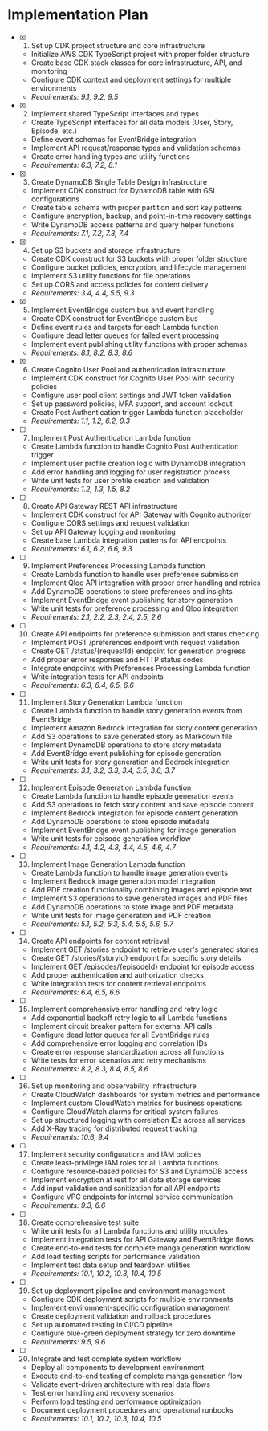 # Implementation Plan

- [x] 1. Set up CDK project structure and core infrastructure

  - Initialize AWS CDK TypeScript project with proper folder structure
  - Create base CDK stack classes for core infrastructure, API, and monitoring
  - Configure CDK context and deployment settings for multiple environments
  - _Requirements: 9.1, 9.2, 9.5_

- [x] 2. Implement shared TypeScript interfaces and types

  - Create TypeScript interfaces for all data models (User, Story, Episode, etc.)
  - Define event schemas for EventBridge integration
  - Implement API request/response types and validation schemas
  - Create error handling types and utility functions
  - _Requirements: 6.3, 7.2, 8.1_

- [x] 3. Create DynamoDB Single Table Design infrastructure

  - Implement CDK construct for DynamoDB table with GSI configurations
  - Create table schema with proper partition and sort key patterns
  - Configure encryption, backup, and point-in-time recovery settings
  - Write DynamoDB access patterns and query helper functions
  - _Requirements: 7.1, 7.2, 7.3, 7.4_

- [x] 4. Set up S3 buckets and storage infrastructure

  - Create CDK construct for S3 buckets with proper folder structure
  - Configure bucket policies, encryption, and lifecycle management
  - Implement S3 utility functions for file operations
  - Set up CORS and access policies for content delivery
  - _Requirements: 3.4, 4.4, 5.5, 9.3_

- [x] 5. Implement EventBridge custom bus and event handling

  - Create CDK construct for EventBridge custom bus
  - Define event rules and targets for each Lambda function
  - Configure dead letter queues for failed event processing
  - Implement event publishing utility functions with proper schemas
  - _Requirements: 8.1, 8.2, 8.3, 8.6_

- [x] 6. Create Cognito User Pool and authentication infrastructure

  - Implement CDK construct for Cognito User Pool with security policies
  - Configure user pool client settings and JWT token validation
  - Set up password policies, MFA support, and account lockout
  - Create Post Authentication trigger Lambda function placeholder
  - _Requirements: 1.1, 1.2, 6.2, 9.3_

- [ ] 7. Implement Post Authentication Lambda function

  - Create Lambda function to handle Cognito Post Authentication trigger
  - Implement user profile creation logic with DynamoDB integration
  - Add error handling and logging for user registration process
  - Write unit tests for user profile creation and validation
  - _Requirements: 1.2, 1.3, 1.5, 8.2_

- [ ] 8. Create API Gateway REST API infrastructure

  - Implement CDK construct for API Gateway with Cognito authorizer
  - Configure CORS settings and request validation
  - Set up API Gateway logging and monitoring
  - Create base Lambda integration patterns for API endpoints
  - _Requirements: 6.1, 6.2, 6.6, 9.3_

- [ ] 9. Implement Preferences Processing Lambda function

  - Create Lambda function to handle user preference submission
  - Implement Qloo API integration with proper error handling and retries
  - Add DynamoDB operations to store preferences and insights
  - Implement EventBridge event publishing for story generation
  - Write unit tests for preference processing and Qloo integration
  - _Requirements: 2.1, 2.2, 2.3, 2.4, 2.5, 2.6_

- [ ] 10. Create API endpoints for preference submission and status checking

  - Implement POST /preferences endpoint with request validation
  - Create GET /status/{requestId} endpoint for generation progress
  - Add proper error responses and HTTP status codes
  - Integrate endpoints with Preferences Processing Lambda function
  - Write integration tests for API endpoints
  - _Requirements: 6.3, 6.4, 6.5, 6.6_

- [ ] 11. Implement Story Generation Lambda function

  - Create Lambda function to handle story generation events from EventBridge
  - Implement Amazon Bedrock integration for story content generation
  - Add S3 operations to save generated story as Markdown file
  - Implement DynamoDB operations to store story metadata
  - Add EventBridge event publishing for episode generation
  - Write unit tests for story generation and Bedrock integration
  - _Requirements: 3.1, 3.2, 3.3, 3.4, 3.5, 3.6, 3.7_

- [ ] 12. Implement Episode Generation Lambda function

  - Create Lambda function to handle episode generation events
  - Add S3 operations to fetch story content and save episode content
  - Implement Bedrock integration for episode content generation
  - Add DynamoDB operations to store episode metadata
  - Implement EventBridge event publishing for image generation
  - Write unit tests for episode generation workflow
  - _Requirements: 4.1, 4.2, 4.3, 4.4, 4.5, 4.6, 4.7_

- [ ] 13. Implement Image Generation Lambda function

  - Create Lambda function to handle image generation events
  - Implement Bedrock image generation model integration
  - Add PDF creation functionality combining images and episode text
  - Implement S3 operations to save generated images and PDF files
  - Add DynamoDB operations to store image and PDF metadata
  - Write unit tests for image generation and PDF creation
  - _Requirements: 5.1, 5.2, 5.3, 5.4, 5.5, 5.6, 5.7_

- [ ] 14. Create API endpoints for content retrieval

  - Implement GET /stories endpoint to retrieve user's generated stories
  - Create GET /stories/{storyId} endpoint for specific story details
  - Implement GET /episodes/{episodeId} endpoint for episode access
  - Add proper authentication and authorization checks
  - Write integration tests for content retrieval endpoints
  - _Requirements: 6.4, 6.5, 6.6_

- [ ] 15. Implement comprehensive error handling and retry logic

  - Add exponential backoff retry logic to all Lambda functions
  - Implement circuit breaker pattern for external API calls
  - Configure dead letter queues for all EventBridge rules
  - Add comprehensive error logging and correlation IDs
  - Create error response standardization across all functions
  - Write tests for error scenarios and retry mechanisms
  - _Requirements: 8.2, 8.3, 8.4, 8.5, 8.6_

- [ ] 16. Set up monitoring and observability infrastructure

  - Create CloudWatch dashboards for system metrics and performance
  - Implement custom CloudWatch metrics for business operations
  - Configure CloudWatch alarms for critical system failures
  - Set up structured logging with correlation IDs across all services
  - Add X-Ray tracing for distributed request tracking
  - _Requirements: 10.6, 9.4_

- [ ] 17. Implement security configurations and IAM policies

  - Create least-privilege IAM roles for all Lambda functions
  - Configure resource-based policies for S3 and DynamoDB access
  - Implement encryption at rest for all data storage services
  - Add input validation and sanitization for all API endpoints
  - Configure VPC endpoints for internal service communication
  - _Requirements: 9.3, 6.6_

- [ ] 18. Create comprehensive test suite

  - Write unit tests for all Lambda functions and utility modules
  - Implement integration tests for API Gateway and EventBridge flows
  - Create end-to-end tests for complete manga generation workflow
  - Add load testing scripts for performance validation
  - Implement test data setup and teardown utilities
  - _Requirements: 10.1, 10.2, 10.3, 10.4, 10.5_

- [ ] 19. Set up deployment pipeline and environment management

  - Configure CDK deployment scripts for multiple environments
  - Implement environment-specific configuration management
  - Create deployment validation and rollback procedures
  - Set up automated testing in CI/CD pipeline
  - Configure blue-green deployment strategy for zero downtime
  - _Requirements: 9.5, 9.6_

- [ ] 20. Integrate and test complete system workflow
  - Deploy all components to development environment
  - Execute end-to-end testing of complete manga generation flow
  - Validate event-driven architecture with real data flows
  - Test error handling and recovery scenarios
  - Perform load testing and performance optimization
  - Document deployment procedures and operational runbooks
  - _Requirements: 10.1, 10.2, 10.3, 10.4, 10.5_
